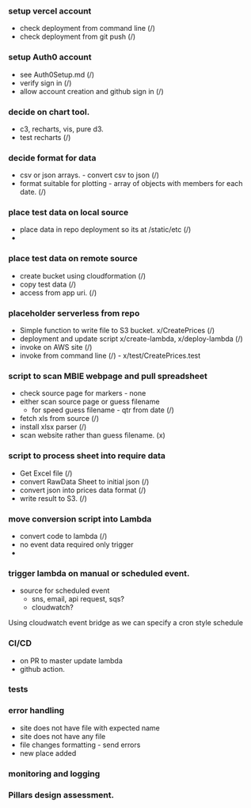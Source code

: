 ### setup vercel account
  * check deployment from command line (/)
  * check deployment from git push (/)

### setup Auth0 account
  * see Auth0Setup.md (/)
  * verify sign in (/)
  * allow account creation and github sign in (/)

### decide on chart tool.
 * c3, recharts, vis, pure d3.
 * test recharts (/)

### decide format for data
  * csv or json arrays. - convert csv to json (/)
  * format suitable for plotting - array of objects with members for each date. (/)
### place test data on local source
  * place data in repo deployment so its at /static/etc (/)
  * 
### place test data on remote source
  * create bucket using cloudformation (/)
  * copy test data (/)
  * access from app uri. (/)

### placeholder serverless from repo
  * Simple function to write file to S3 bucket. x/CreatePrices (/)
  * deployment and update script x/create-lambda, x/deploy-lambda (/)
  * invoke on AWS site (/)
  * invoke from command line (/) - x/test/CreatePrices.test

### script to scan MBIE webpage and pull spreadsheet
  * check source page for markers - none
  * either scan source page or guess filename
    * for speed guess filename - qtr from date (/)
  * fetch xls from source (/)
  * install xlsx parser (/)
  * scan website rather than guess filename. (x)
  
### script to process sheet into require data
  * Get Excel file (/)
  * convert RawData Sheet to initial json (/)
  * convert json into prices data format (/)
  * write result to S3. (/)

### move conversion script into Lambda
  * convert code to lambda (/)
  * no event data required only trigger
  * 
### trigger lambda on manual or scheduled event.
  * source for scheduled event
    * sns, email, api request, sqs? 
    * cloudwatch?

Using cloudwatch event bridge as we can specify a cron style schedule


### CI/CD 
  * on PR to master update lambda
  * github action.


### tests

### error handling
  * site does not have file with expected name
  * site does not have any file
  * file changes formatting - send errors 
  * new place added

### monitoring and logging

### Pillars design assessment.


